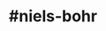 ---
title: "#niels-bohr"
hashtag: "niels-bohr"
tags:
  - Danish
  - Physicist
  - Scientist
  - Human Being
---